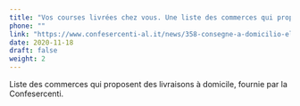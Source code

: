 ```yaml
---
title: "Vos courses livrées chez vous. Une liste des commerces qui proposent des livraisons à domicile, dressée par la Confesercenti."
phone: ""
link: "https://www.confesercenti-al.it/news/358-consegne-a-domicilio-elenco-delle-attivit%C3%A0-di-alessandria-e-provincia-aggiornato.html"
date: 2020-11-18
draft: false
weight: 2
---
```


Liste des commerces qui proposent des livraisons à domicile, fournie par la Confesercenti.
